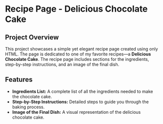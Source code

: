 # Recipe Page - Delicious Chocolate Cake

## Project Overview

This project showcases a simple yet elegant recipe page created using only HTML. The page is dedicated to one of my favorite recipes—a **Delicious Chocolate Cake**. The recipe page includes sections for the ingredients, step-by-step instructions, and an image of the final dish.

## Features

- **Ingredients List:** A complete list of all the ingredients needed to make the chocolate cake.
- **Step-by-Step Instructions:** Detailed steps to guide you through the baking process.
- **Image of the Final Dish:** A visual representation of the delicious chocolate cake.
